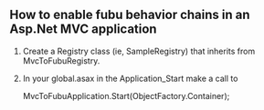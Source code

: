 How to enable fubu behavior chains in an Asp.Net MVC application
--

1. Create a Registry class (ie, SampleRegistry) that inherits from
MvcToFubuRegistry.

1. In your global.asax in the Application_Start make a call to

	MvcToFubuApplication.Start<SampleRegistry>(ObjectFactory.Container);
